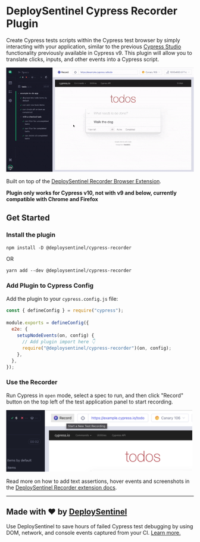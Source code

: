 # DeploySentinel Cypress Recorder Plugin

Create Cypress tests scripts within the Cypress test browser by simply
interacting with your application, similar to the previous
[Cypress Studio](https://docs.cypress.io/guides/references/cypress-studio)
functionality previously available in Cypress v9. This plugin will allow you to
translate clicks, inputs, and other events into a Cypress script.

![demo recording test script in Cypress](./assets/demo.gif)

Built on top of the
[DeploySentinel Recorder Browser Extension](https://www.deploysentinel.com/recorder).

**Plugin only works for Cypress v10, not with v9 and below, currently compatible
with Chrome and Firefox**

## Get Started

### Install the plugin

```
npm install -D @deploysentinel/cypress-recorder
```

OR

```
yarn add --dev @deploysentinel/cypress-recorder
```

### Add Plugin to Cypress Config

Add the plugin to your `cypress.config.js` file:

```js
const { defineConfig } = require("cypress");

module.exports = defineConfig({
  e2e: {
    setupNodeEvents(on, config) {
      // Add plugin import here 👇
      require("@deploysentinel/cypress-recorder")(on, config);
    },
  },
});
```

### Use the Recorder

Run Cypress in `open` mode, select a spec to run, and then click "Record" button
on the top left of the test application panel to start recording.

<img src="./assets/record-btn.png" width="500">

Read more on how to add text assertions, hover events and screenshots in the
[DeploySentinel Recorder extension docs](https://www.deploysentinel.com/docs/recorder).

---

## Made with ❤️ by [DeploySentinel](https://deploysentinel.com)

Use DeploySentinel to save hours of failed Cypress test debugging by using DOM,
network, and console events captured from your CI.
[Learn more.](https://deploysentinel.com)
